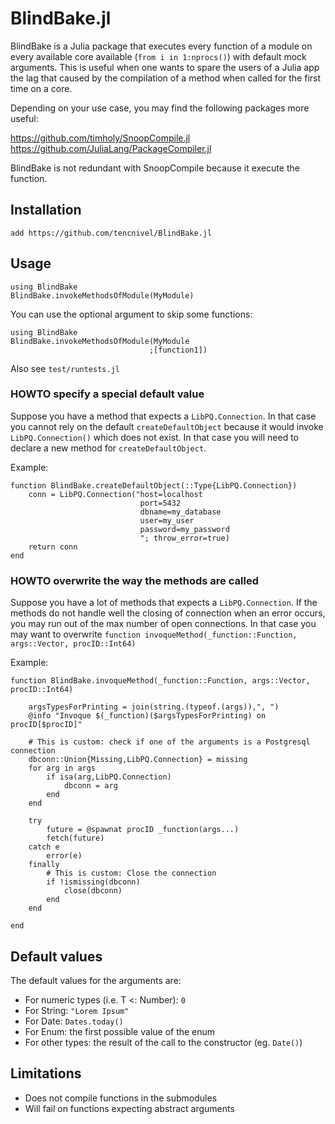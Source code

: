 # BlindBake.jl

BlindBake is a Julia package that executes every function of a module on every
available core available (`from i in 1:nprocs()`) with default mock arguments.
This is useful when one wants to spare the users of a Julia app the lag that
caused by the compilation of a method when called for the first time on a core.

Depending on your use case, you may find the following packages more useful:

https://github.com/timholy/SnoopCompile.jl
https://github.com/JuliaLang/PackageCompiler.jl

BlindBake is not redundant with SnoopCompile because it execute the function.

## Installation

`add https://github.com/tencnivel/BlindBake.jl`

## Usage


```
using BlindBake
BlindBake.invokeMethodsOfModule(MyModule)
```

You can use the optional argument to skip some functions:

```
using BlindBake
BlindBake.invokeMethodsOfModule(MyModule
                               ;[function1])
```

Also see `test/runtests.jl`

### HOWTO specify a special default value

Suppose you have a method that expects a `LibPQ.Connection`. In that case you cannot rely on the default `createDefaultObject` because it would invoke
`LibPQ.Connection()` which does not exist.
In that case you will need to declare a new method for `createDefaultObject`.

Example:
```
function BlindBake.createDefaultObject(::Type{LibPQ.Connection})
    conn = LibPQ.Connection("host=localhost
                             port=5432
                             dbname=my_database
                             user=my_user
                             password=my_password
                             "; throw_error=true)
    return conn
end
```

### HOWTO overwrite the way the methods are called

Suppose you have a lot of methods that expects a `LibPQ.Connection`. If the
methods do not handle well the closing of connection when an error occurs, you
may run out of the max number of open connections. In that case you may want to
overwrite `function invoqueMethod(_function::Function, args::Vector, procID::Int64)`

Example:
```
function BlindBake.invoqueMethod(_function::Function, args::Vector, procID::Int64)

    argsTypesForPrinting = join(string.(typeof.(args)),", ")
    @info "Invoque $(_function)($argsTypesForPrinting) on procID[$procID]"

    # This is custom: check if one of the arguments is a Postgresql connection
    dbconn::Union{Missing,LibPQ.Connection} = missing
    for arg in args
        if isa(arg,LibPQ.Connection)
            dbconn = arg
        end
    end

    try
        future = @spawnat procID _function(args...)
        fetch(future)
    catch e
        error(e)
    finally
        # This is custom: Close the connection
        if !ismissing(dbconn)
            close(dbconn)
        end
    end

end
```


## Default values

The default values for the arguments are:

  * For numeric types (i.e. T <: Number): `0`
  * For String: `"Lorem Ipsum"`
  * For Date: `Dates.today()`
  * For Enum: the first possible value of the enum
  * For other types: the result of the call to the constructor (eg. `Date()`)

## Limitations

 * Does not compile functions in the submodules
 * Will fail on functions expecting abstract arguments
